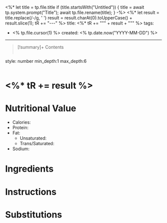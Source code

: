 <%* let title = tp.file.title
  if (title.startsWith("Untitled")) {
    title = await tp.system.prompt("Title");
    await tp.file.rename(title);
  } 
-%>
<%*
  let result = title.replace(/-/g, ' ')
  result = result.charAt(0).toUpperCase() + result.slice(1);
  tR += "---"
%>
title:  <%* tR += "\"" + result + "\"" %>
tags:
- <% tp.file.cursor(1) %>
created: <% tp.date.now("YYYY-MM-DD") %>
---

>[!summary]+ Contents
>```toc
style: number
min_depth:1
max_depth:6 
>```


# <%* tR += result %>


# Nutritional Value
- Calories: 
- Protein:
- Fat:
	- Unsaturated: 
	- Trans/Saturated: 
- Sodium: 

# Ingredients



# Instructions


# Substitutions 


